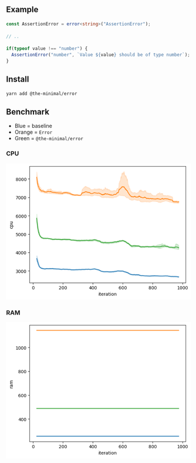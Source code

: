 ## Example

```ts
const AssertionError = error<string>("AssertionError");

// ..

if(typeof value !== "number") {
  AssertionError("number", `Value ${value} should be of type number`);
}
```

## Install

```bash
yarn add @the-minimal/error
```

## Benchmark

- Blue = baseline
- Orange = `Error`
- Green = `@the-minimal/error`

### CPU

![CPU benchmark](https://github.com/the-minimal/error/blob/main/docs/benchmark.cpu.png?raw=true)

### RAM

![RAM benchmark](https://github.com/the-minimal/error/blob/main/docs/benchmark.ram.png?raw=true)

